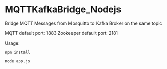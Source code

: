 # MQTTKafkaBridge_Nodejs
Bridge MQTT Messages from Mosquitto to Kafka Broker on the same topic

MQTT default port: 1883
Zookeeper default port: 2181

Usage:

`npm install`

`node app.js`
